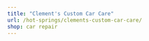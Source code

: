 ```yaml
---
title: "Clement's Custom Car Care"
url: /hot-springs/clements-custom-car-care/
shop: car repair
---
```

